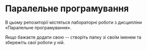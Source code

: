 # Паралельне програмування

В цьому репозиторії містяться лабораторні роботи з дисципліни «Паралельне програмування».

Якщо бажаєте додати свою -- створіть папку зі своїм іменем та збережіть свої роботи у ній.

